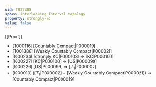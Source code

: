 ```yaml
---
uid: T027388
space: interlocking-interval-topology
property: strongly-kc
value: false
---
```

[[Proof]]

* [T000116] [Countably Compact|P000019]
* [T001388] [Weakly Countably Compact|P000021]
* [I000234] [strongly KC|P000103] => [KC|P000100]
* [I000227] [KC|P000100] => [US|P000099]
* [I000226] [US|P000099] => [$T_1$|P000002]
* [I000019] ([$T_1$|P000002] + [Weakly Countably Compact|P000021]) => [Countably Compact|P000019]

